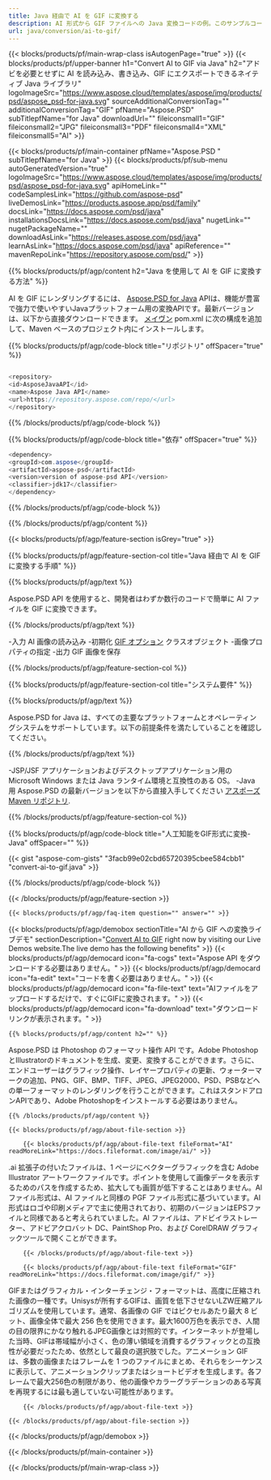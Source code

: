 ```yaml
---
title: Java 経由で AI を GIF に変換する
description: AI 形式から GIF ファイルへの Java 変換コードの例。このサンプルコードを使用して、Web ベースまたはデスクトップ Java ベースのアプリケーション内で AI を GIF に変換します。
url: java/conversion/ai-to-gif/
---
```


{{< blocks/products/pf/main-wrap-class isAutogenPage="true" >}}
{{< blocks/products/pf/upper-banner h1="Convert AI to GIF via Java" h2="アドビを必要とせずに AI を読み込み、書き込み、GIF にエクスポートできるネイティブ Java ライブラリ" logoImageSrc="https://www.aspose.cloud/templates/aspose/img/products/psd/aspose_psd-for-java.svg" sourceAdditionalConversionTag="" additionalConversionTag="GIF" pfName="Aspose.PSD" subTitlepfName="for Java" downloadUrl="" fileiconsmall1="GIF" fileiconsmall2="JPG" fileiconsmall3="PDF" fileiconsmall4="XML" fileiconsmall5="AI" >}}

{{< blocks/products/pf/main-container pfName="Aspose.PSD " subTitlepfName="for Java" >}}
{{< blocks/products/pf/sub-menu autoGeneratedVersion="true" logoImageSrc="https://www.aspose.cloud/templates/aspose/img/products/psd/aspose_psd-for-java.svg" apiHomeLink="" codeSamplesLink="https://github.com/aspose-psd" liveDemosLink="https://products.aspose.app/psd/family" docsLink="https://docs.aspose.com/psd/java" installationsDocsLink="https://docs.aspose.com/psd/java" nugetLink="" nugetPackageName="" downloadAsLink="https://releases.aspose.com/psd/java" learnAsLink="https://docs.aspose.com/psd/java" apiReference="" mavenRepoLink="https://repository.aspose.com/psd/" >}}

{{% blocks/products/pf/agp/content h2="Java を使用して AI を GIF に変換する方法" %}}

AI を GIF にレンダリングするには、 <a href="/psd/{{< lang-code >}}java">Aspose.PSD for Java</a> APIは、機能が豊富で強力で使いやすいJavaプラットフォーム用の変換APIです。最新バージョンは、以下から直接ダウンロードできます。 <a href="https://repository.aspose.com/psd/">メイヴン</a> pom.xml に次の構成を追加して、Maven ベースのプロジェクト内にインストールします。

{{% blocks/products/pf/agp/code-block title="リポジトリ" offSpacer="true" %}}

```cs

<repository>
<id>AsposeJavaAPI</id>
<name>Aspose Java API</name>
<url>https://repository.aspose.com/repo/</url>
</repository>

```

{{% /blocks/products/pf/agp/code-block %}}

{{% blocks/products/pf/agp/code-block title="依存" offSpacer="true" %}}

```cs
<dependency>
<groupId>com.aspose</groupId>
<artifactId>aspose-psd</artifactId>
<version>version of aspose-psd API</version>
<classifier>jdk17</classifier>
</dependency>

```

{{% /blocks/products/pf/agp/code-block %}}

{{% /blocks/products/pf/agp/content %}}

{{< blocks/products/pf/agp/feature-section isGrey="true" >}}

{{% blocks/products/pf/agp/feature-section-col title="Java 経由で AI を GIF に変換する手順" %}}

{{% blocks/products/pf/agp/text %}}

 Aspose.PSD API を使用すると、開発者はわずか数行のコードで簡単に AI ファイルを GIF に変換できます。

{{% /blocks/products/pf/agp/text %}}

-入力 AI 画像の読み込み
-初期化 [GIF オプション](https://apireference.aspose.com/psd/java/com.aspose.psd.imageoptions/gifOptions) クラスオブジェクト
-画像プロパティの指定
-出力 GIF 画像を保存

{{% /blocks/products/pf/agp/feature-section-col %}}

{{% blocks/products/pf/agp/feature-section-col title="システム要件" %}}

{{% blocks/products/pf/agp/text %}}

 Aspose.PSD for Java は、すべての主要なプラットフォームとオペレーティングシステムをサポートしています。以下の前提条件を満たしていることを確認してください。

{{% /blocks/products/pf/agp/text %}}

-JSP/JSF アプリケーションおよびデスクトップアプリケーション用の Microsoft Windows または Java ランタイム環境と互換性のある OS。
-Java 用 Aspose.PSD の最新バージョンを以下から直接入手してください
 [アスポーズ Maven リポジトリ](https://repository.aspose.com/psd/).

{{% /blocks/products/pf/agp/feature-section-col %}}

{{% blocks/products/pf/agp/code-block title="人工知能をGIF形式に変換-Java" offSpacer="" %}}

{{< gist "aspose-com-gists" "3facb99e02cbd65720395cbee584cbb1" "convert-ai-to-gif.java" >}}

{{% /blocks/products/pf/agp/code-block %}}

{{< /blocks/products/pf/agp/feature-section >}}

    {{< blocks/products/pf/agp/faq-item question="" answer="" >}}
 

<!-- aboutfile Starts -->

{{< blocks/products/pf/agp/demobox sectionTitle="AI から GIF への変換ライブデモ" sectionDescription="[Convert AI to GIF](https://products.aspose.app/psd/conversion/ai-to-gif) right now by visiting our Live Demos website.The live demo has the following benefits" >}}
        {{< blocks/products/pf/agp/democard icon="fa-cogs" text="Aspose API をダウンロードする必要はありません。" >}}
        {{< blocks/products/pf/agp/democard icon="fa-edit" text="コードを書く必要はありません。" >}}
        {{< blocks/products/pf/agp/democard icon="fa-file-text" text="AIファイルをアップロードするだけで、すぐにGIFに変換されます。" >}}
        {{< blocks/products/pf/agp/democard icon="fa-download" text="ダウンロードリンクが表示されます。" >}}

    {{% blocks/products/pf/agp/content h2="" %}}

Aspose.PSD は Photoshop のフォーマット操作 API です。Adobe PhotoshopとIllustratorのドキュメントを生成、変更、変換することができます。さらに、エンドユーザーはグラフィック操作、レイヤープロパティの更新、ウォーターマークの追加、PNG、GIF、BMP、TIFF、JPEG、JPEG2000、PSD、PSBなどへの単一フォーマットのレンダリングを行うことができます。これはスタンドアロンAPIであり、Adobe Photoshopをインストールする必要はありません。  



    {{% /blocks/products/pf/agp/content %}}

    {{< blocks/products/pf/agp/about-file-section >}}

        {{< blocks/products/pf/agp/about-file-text fileFormat="AI" readMoreLink="https://docs.fileformat.com/image/ai/" >}}
.ai 拡張子の付いたファイルは、1 ページにベクターグラフィックを含む Adobe Illustrator アートワークファイルです。ポイントを使用して画像データを表示するためのパスを作成するため、拡大しても画質が低下することはありません。AI ファイル形式は、AI ファイルと同様の PGF ファイル形式に基づいています。AI形式はロゴや印刷メディアで主に使用されており、初期のバージョンはEPSファイルと同様であると考えられていました。AI ファイルは、アドビイラストレーター、アドビアクロバット DC、PaintShop Pro、および CorelDRAW グラフィックツールで開くことができます。

        {{< /blocks/products/pf/agp/about-file-text >}}

        {{< blocks/products/pf/agp/about-file-text fileFormat="GIF" readMoreLink="https://docs.fileformat.com/image/gif/" >}}
GIFまたはグラフィカル・インターチェンジ・フォーマットは、高度に圧縮された画像の一種です。Unisysが所有するGIFは、画質を低下させないLZW圧縮アルゴリズムを使用しています。通常、各画像の GIF ではピクセルあたり最大 8 ビット、画像全体で最大 256 色を使用できます。最大1600万色を表示でき、人間の目の限界にかなり触れるJPEG画像とは対照的です。インターネットが登場した当時、GIFは帯域幅が小さく、色の薄い領域を消費するグラフィックとの互換性が必要だったため、依然として最良の選択肢でした。アニメーション GIF は、多数の画像またはフレームを 1 つのファイルにまとめ、それらをシーケンスに表示して、アニメーションクリップまたはショートビデオを生成します。各フレームで最大256色の制限があり、他の画像やカラーグラデーションのある写真を再現するには最も適していない可能性があります。

        {{< /blocks/products/pf/agp/about-file-text >}}

    {{< /blocks/products/pf/agp/about-file-section >}}

{{< /blocks/products/pf/agp/demobox >}}

<!-- aboutfile Ends -->



{{< /blocks/products/pf/main-container >}}
    
{{< /blocks/products/pf/main-wrap-class >}}
